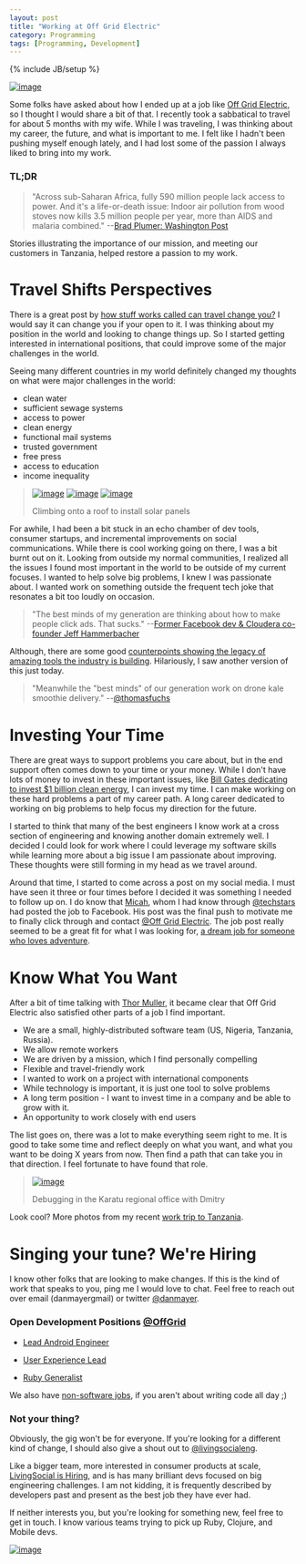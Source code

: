 ```yaml
---
layout: post
title: "Working at Off Grid Electric"
category: Programming
tags: [Programming, Development]
---
```

{% include JB/setup %}


[![image](/assets/img/Offgrid-Tanzania/Dan-Roof-Install-2-md.JPG)](https://www.mayerdan.com/assets/img/Offgrid-Tanzania/Dan-Roof-Install-2.JPG)

Some folks have asked about how I ended up at a job like [Off Grid Electric](https://medium.com/@Offgrid), so I thought I would share a bit of that. I recently took a sabbatical to travel for about 5 months with my wife. While I was traveling, I was thinking about my career, the future, and what is important to me. I felt like I hadn't been pushing myself enough lately, and I had lost some of the passion I always liked to bring into my work. 

### TL;DR

> "Across sub-Saharan Africa, fully 590 million people lack access to power. And it's a life-or-death issue: Indoor air pollution from wood stoves now kills 3.5 million people per year, more than AIDS and malaria combined." --[Brad Plumer: Washington Post](http://www.washingtonpost.com/blogs/wonkblog/wp/2013/07/02/a-closer-look-at-obamas-7-billion-plan-to-bring-electricity-to-africa/)

Stories illustrating the importance of our mission, and meeting our customers in Tanzania, helped restore a passion to my work. 

# Travel Shifts Perspectives

There is a great post by [how stuff works called can travel change you?](http://adventure.howstuffworks.com/travel-change-you.htm) I would say it can change you if your open to it. I was thinking about my position in the world and looking to change things up. So I started getting interested in international positions, that could improve some of the major challenges in the world.

Seeing many different countries in my world definitely changed my thoughts on what were major challenges in the world:

* clean water
* sufficient sewage systems
* access to power
* clean energy
* functional mail systems
* trusted government
* free press
* access to education
* income inequality


> [![image](/assets/img/Offgrid-Tanzania/Dan-Climb-1-sm.JPG)](https://www.mayerdan.com/assets/img/Offgrid-Tanzania/Dan-Climb-1.JPG)
> [![image](/assets/img/Offgrid-Tanzania/Dan-Climb-2-sm.JPG)](https://www.mayerdan.com/assets/img/Offgrid-Tanzania/Dan-Climb-2.JPG)
> [![image](/assets/img/Offgrid-Tanzania/Dan-Climb-3-sm.JPG)](https://www.mayerdan.com/assets/img/Offgrid-Tanzania/Dan-Climb-3.JPG)
>
> Climbing onto a roof to install solar panels

For awhile, I had been a bit stuck in an echo chamber of dev tools, consumer startups, and incremental improvements on social communications. While there is cool working going on there, I was a bit burnt out on it. Looking from outside my normal communities, I realized all the issues I found most important in the world to be outside of my current focuses. I wanted to help solve big problems, I knew I was passionate about. I wanted work on something outside the frequent tech joke that resonates a bit too loudly on occasion.

> "The best minds of my generation are thinking about how to make people click ads. That sucks." --[Former Facebook dev & Cloudera co-founder Jeff Hammerbacher](http://www.fastcompany.com/3008436/takeaway/why-data-god-jeffrey-hammerbacher-left-facebook-found-cloudera)

Although, there are some good [counterpoints showing the legacy of amazing tools the industry is building](http://readwrite.com/2011/04/21/what-will-this-bubbles-legacy). Hilariously, I saw another version of this just today.

> "Meanwhile the "best minds" of our generation work on drone kale smoothie delivery." --[@thomasfuchs](http://twitter.com/thomasfuchs)


# Investing Your Time

There are great ways to support problems you care about, but in the end support often comes down to your time or your money. While I don't have lots of money to invest in these important issues, like [Bill Gates dedicating to invest $1 billion clean energy](http://www.gatesnotes.com/Energy/Energy-Innovation), I can invest my time. I can make working on these hard problems a part of my career path. A long career dedicated to working on big problems to help focus my direction for the future.

I started to think that many of the best engineers I know work at a cross section of engineering and knowing another domain extremely well. I decided I could look for work where I could leverage my software skills while learning more about a big issue I am passionate about improving. These thoughts were still forming in my head as we travel around.

Around that time, I started to come across a post on my social media. I must have seen it three or four times before I decided it was something I needed to follow up on. I do know that [Micah](http://learntoduck.net/), whom I had know through [@techstars](http://www.techstars.com/) had posted the job to Facebook. His post was the final push to motivate me to finally click through and contact [@Off Grid Electric](https://twitter.com/offgride). The job post really seemed to be a great fit for what I was looking for, [a dream job for someone who loves adventure](https://medium.com/electric-africa/a-dream-job-for-someone-who-loves-adventure-d256b8d21a97).

# Know What You Want 

After a bit of time talking with [Thor Muller](https://twitter.com/tempo), it became clear that Off Grid Electric also satisfied other parts of a job I find important.

* We are a small, highly-distributed software team (US, Nigeria, Tanzania, Russia).
* We allow remote workers
* We are driven by a mission, which I find personally compelling
* Flexible and travel-friendly work
* I wanted to work on a project with international components
* While technology is important, it is just one tool to solve problems
* A long term position - I want to invest time in a company and be able to grow with it.
* An opportunity to work closely with end users

The list goes on, there was a lot to make everything seem right to me. It is good to take some time and reflect deeply on what you want, and what you want to be doing X years from now. Then find a path that can take you in that direction. I feel fortunate to have found that role.

> [![image](/assets/img/Offgrid-Tanzania/Mpower-Regional-Office-2-sm.jpg)](https://www.mayerdan.com/assets/img/Offgrid-Tanzania/Mpower-Regional-Office-2.jpg)
>
> Debugging in the Karatu regional office with Dmitry

Look cool? More photos from my recent [work trip to Tanzania](https://goo.gl/photos/4vqLQMisFRjPJ1jQA). 

# Singing your tune? We're Hiring

I know other folks that are looking to make changes. If this is the kind of work that speaks to you, ping me I would love to chat. Feel free to reach out over email (danmayer<at>gmail) or twitter [@danmayer](http://twitter.com/danmayer). 

### Open Development Positions [@OffGrid](https://medium.com/@Offgrid)

* [Lead Android Engineer](https://medium.com/electric-africa/lead-android-engineer-d35e149745e3)

* [User Experience Lead](https://medium.com/electric-africa/surge-ui-engineer-c0d116f06d71)

* [Ruby Generalist](https://medium.com/electric-africa/surge-platform-developer-274d3b9f2a69)

We also have [non-software jobs](http://offgrid-electric.com/jobs/), if you aren't about writing code all day ;)

### Not your thing?

Obviously, the gig won't be for everyone. If you're looking for a different kind of change, I should also give a shout out to [@livingsocialeng](https://twitter.com/livingsocialeng).

Like a bigger team, more interested in consumer products at scale, [LivingSocial is Hiring](http://jobs.livingsocial.com/careers/departments/engineering-software-development/), and is has many brilliant devs focused on big engineering challenges. I am not kidding, it is frequently described by developers past and present as the best job they have ever had.

If neither interests you, but you're looking for something new, feel free to get in touch. I know various teams trying to pick up Ruby, Clojure, and Mobile devs.

[![image](/assets/img/Offgrid-Tanzania/Arusha-Park-Dan-Thor-Waterfall-sm.jpg)](http://www.mayerdan.com/assets/img/Offgrid-Tanzania/Arusha-Park-Dan-Thor-Waterfall.jpg)
